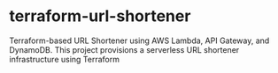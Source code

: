 # terraform-url-shortener
Terraform-based URL Shortener using AWS Lambda, API Gateway, and DynamoDB. This project provisions a serverless URL shortener infrastructure using Terraform
